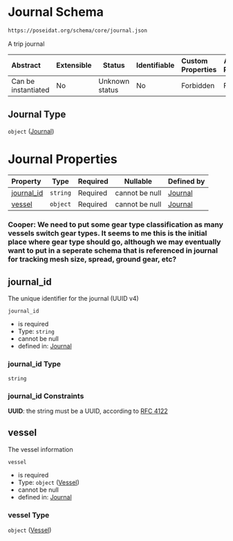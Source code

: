 # Journal Schema

```txt
https://poseidat.org/schema/core/journal.json
```

A trip journal


| Abstract            | Extensible | Status         | Identifiable | Custom Properties | Additional Properties | Access Restrictions | Defined In                                                       |
| :------------------ | ---------- | -------------- | ------------ | :---------------- | --------------------- | ------------------- | ---------------------------------------------------------------- |
| Can be instantiated | No         | Unknown status | No           | Forbidden         | Forbidden             | none                | [journal.json](schemas/core/journal.json "open original schema") |

## Journal Type

`object` ([Journal](journal.md))

# Journal Properties

| Property                  | Type     | Required | Nullable       | Defined by                                                                                                              |
| :------------------------ | -------- | -------- | -------------- | :---------------------------------------------------------------------------------------------------------------------- |
| [journal_id](#journal_id) | `string` | Required | cannot be null | [Journal](journal-properties-journal_id.md "https&#x3A;//poseidat.org/schema/core/journal.json#/properties/journal_id") |
| [vessel](#vessel)         | `object` | Required | cannot be null | [Journal](journal-properties-vessel.md "https&#x3A;//poseidat.org/schema/core/vessel.json#/properties/vessel")          |

### Cooper: We need to put some gear type classification as many vessels switch gear types. It seems to me this is the initial place where gear type should go, although we may eventually want to put in a seperate schema that is referenced in journal for tracking mesh size, spread, ground gear, etc?

## journal_id

The unique identifier for the journal (UUID v4)


`journal_id`

-   is required
-   Type: `string`
-   cannot be null
-   defined in: [Journal](journal-properties-journal_id.md "https&#x3A;//poseidat.org/schema/core/journal.json#/properties/journal_id")

### journal_id Type

`string`

### journal_id Constraints

**UUID**: the string must be a UUID, according to [RFC 4122](https://tools.ietf.org/html/rfc4122 "check the specification")

## vessel

The vessel information


`vessel`

-   is required
-   Type: `object` ([Vessel](journal-properties-vessel.md))
-   cannot be null
-   defined in: [Journal](journal-properties-vessel.md "https&#x3A;//poseidat.org/schema/core/vessel.json#/properties/vessel")

### vessel Type

`object` ([Vessel](journal-properties-vessel.md))
